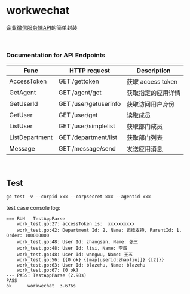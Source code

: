 # workwechat
[企业微信服务端API](https://developer.work.weixin.qq.com/document/path/90664)的简单封装

<br>

### Documentation for API Endpoints

| Func           | HTTP request          | Description     |
|----------------|-----------------------|-----------------|
| AccessToken    | GET /gettoken         | 获取 access token |
| GetAgent       | GET /agent/get        | 获取指定的应用详情       |
| GetUserId      | GET /user/getuserinfo | 获取访问用户身份        |
| GetUser        | GET /user/get         | 读取成员            |
| ListUser       | GET /user/simplelist  | 获取部门成员          |
| ListDepartment | GET /department/list  | 获取部门列表          |
| Message        | GET /message/send     | 发送应用消息          |

<br>

## Test
```shell
go test -v --corpid xxx --corpsecret xxx --agentid xxx
```

test case console log:

```
=== RUN   TestAppParse
    work_test.go:27: accessToken is:  xxxxxxxxxx
    work_test.go:42: Department Id: 2, Name: 运维支持, ParentId: 1, Order: 100000000
    work_test.go:48: User Id: zhangsan, Name: 张三
    work_test.go:48: User Id: lisi, Name: 李四
    work_test.go:48: User Id: wangwu, Name: 王五
    work_test.go:56: {{0 ok} {[map[userid:zhaoliu]]} {[2]}}
    work_test.go:63: User Id: blazehu, Name: blazehu
    work_test.go:67: {0 ok}
--- PASS: TestAppParse (2.98s)
PASS
ok  	workwechat	3.676s
```
